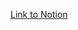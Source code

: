 [Link to Notion](https://shy-shoulder-b2a.notion.site/LINKREVIEW-a25153467bf6487a8ca1fab261642db4?pvs=4)
